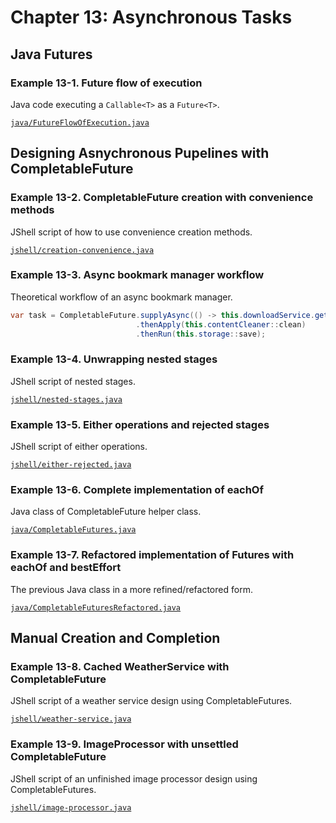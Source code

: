 # Chapter 13: Asynchronous Tasks

## Java Futures

### Example 13-1. Future<T> flow of execution

Java code executing a `Callable<T>` as a `Future<T>`.

[`java/FutureFlowOfExecution.java`](jshell/FutureFlowOfExecution.java)


## Designing Asnychronous Pupelines with CompletableFuture<T>

### Example 13-2. CompletableFuture creation with convenience methods

JShell script of how to use convenience creation methods.

[`jshell/creation-convenience.java`](jshell/creation-convenience.java)

### Example 13-3. Async bookmark manager workflow

Theoretical workflow of an async bookmark manager.

```java
var task = CompletableFuture.supplyAsync(() -> this.downloadService.get(url))
                            .thenApply(this.contentCleaner::clean)
                            .thenRun(this.storage::save);
```

### Example 13-4. Unwrapping nested stages

JShell script of nested stages.

[`jshell/nested-stages.java`](jshell/nested-stages.java)

### Example 13-5. Either operations and rejected stages

JShell script of either operations.

[`jshell/either-rejected.java`](jshell/either-rejected.java)

### Example 13-6. Complete implementation of eachOf

Java class of CompletableFuture helper class.

[`java/CompletableFutures.java`](java/CompletableFutures.java)

### Example 13-7. Refactored implementation of Futures with eachOf and bestEffort

The previous Java class in a more refined/refactored form.

[`java/CompletableFuturesRefactored.java`](java/CompletableFuturesRefactored.java)


## Manual Creation and Completion

### Example 13-8. Cached WeatherService with CompletableFuture

JShell script of a weather service design using CompletableFutures.

[`jshell/weather-service.java`](jshell/weather-service.java)

### Example 13-9. ImageProcessor with unsettled CompletableFuture

JShell script of an unfinished image processor design using CompletableFutures.

[`jshell/image-processor.java`](jshell/image-processor.java)

